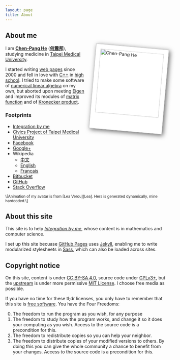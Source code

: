 ```yaml
---
layout: page
title: About
---
```

<style scoped>
#avatar {
	float: right;
	background: none repeat scroll 0% 0% white;
	border: 1px solid #bbb;
	margin: 5px 0px 0px 25px;
	padding: 14px 14px 50px;
	box-shadow: 4px 4px 15px rgba(0, 0, 0, .6);
	transform: rotate(5deg);
}

#avatar:hover {
	transform: rotate(-5deg);
}
</style>

About me
--------
<div id="avatar">
<a href="https://www.gravatar.com/avatar/a28b050d0206b3d418551203ddd83cba?s=800">
<img alt="Chen-Pang He" src="https://www.gravatar.com/avatar/a28b050d0206b3d418551203ddd83cba?s=200" width="200" height="200">
</a>
</div>

I am [**Chen-Pang He**][SearchEn] ([**何震邦**][SearchZh]), studying medicine
in [Taipei Medical University][TMU].

I started writing [web pages][HTML] since 2000 and fell in love with [C++][Cxx]
in [high school][CK].  I tried to make some software of [numerical linear
algebra][NumLinAlg] on my own, but aborted upon meeting [Eigen][Eigen] and
improved its modules of [matrix function][MatF] and of [Kronecker
product][KroneckerProd].

### Footprints ###
* [Integration by me][WP]
* [Civics Project of Taipei Medical University](http://civics.tmu.edu.tw/)
* [Facebook](https://www.facebook.com/jdh863)
* [Google+](https://plus.google.com/+%E4%BD%95%E9%9C%87%E9%82%A6-jdh8?rel=author)
* Wikipedia
	- [中文](https://zh.wikipedia.org/wiki/User:Jdh8)
	- [English](https://en.wikipedia.org/wiki/User:Jdh8)
	- [Français](https://fr.wikipedia.org/wiki/Utilisateur:Jdh8)
* [Bitbucket](https://bitbucket.org/jdh8)
* [GitHub](https://github.com/jdh8)
* [Stack Overflow](http://stackoverflow.com/users/2099989/jdh8)

<small>
\[Animation of my avatar is from [Lea Verou][Lea].  Hers is generated
dynamically, mine hardcoded.\]
</small>

[CK]: https://web.ck.tp.edu.tw/
[Cxx]: https://zh.wikipedia.org/wiki/C%2B%2B
[Eigen]: http://eigen.tuxfamily.org/index.php?title=Main_Page
[HTML]: https://zh.wikipedia.org/wiki/HTML
[KroneckerProd]: https://zh.wikipedia.org/wiki/%E5%85%8B%E7%BD%97%E5%86%85%E5%85%8B%E7%A7%AF
[Lea]: http://lea.verou.me/about/
[MatF]: https://en.wikipedia.org/wiki/Matrix_function
[NumLinAlg]: https://ccjou.wordpress.com/category/article/numerical/
[SearchEn]: https://duckduckgo.com/?q=%22Chen-Pang+He%22
[SearchZh]: https://duckduckgo.com/?q=%E4%BD%95%E9%9C%87%E9%82%A6
[SHA-1]: https://en.wikipedia.org/wiki/SHA-1
[TMU]: http://www.tmu.edu.tw/v3/main.php
[WP]: http://jdh8.org

About this site
---------------
This site is to help [*Integration by me*][WP], whose content is in mathematics
and computer science.

I set up this site becuase [GitHub Pages][GHP] uses [Jekyll][Jekyll], enabling
me to write modularized stylesheets in [Sass][Sass], which can also be loaded
across sites.

[GHP]: https://pages.github.com/
[Jekyll]: http://jekyllrb.com/
[Sass]: http://sass-lang.com/

Copyright notice
----------------
On this site, content is under [CC BY-SA 4.0][CC], source code under
[GPLv3+][GPL], but the [upstream][Up] is under more permissive [MIT
License][MIT].  I choose free media as possible.

If you have no time for these tl;dr licenses, you only have to remember that
this site is [free software][FreeSW].  You have the Four Freedoms:

<ol start="0">
<li>The freedom to run the program as you wish, for any purpose</li>
<li>
The freedom to study how the program works, and change it so it does your
computing as you wish.  Access to the source code is a precondition for this.
</li>
<li>The freedom to redistribute copies so you can help your neighbor.</li>
<li>
The freedom to distribute copies of your modified versions to others.  By doing
this you can give the whole community a chance to benefit from your changes.
Access to the source code is a precondition for this.
</li>
</ol>

[CC]: http://creativecommons.org/licenses/by-sa/3.0/deed.zh_TW
[FreeSW]: https://www.gnu.org/philosophy/free-sw.html
[GPL]: https://www.gnu.org/licenses/gpl.html
[MIT]: https://github.com/mmistakes/skinny-bones-jekyll/blob/master/LICENSE
[Up]: https://github.com/mmistakes/skinny-bones-jekyll
